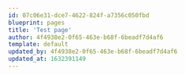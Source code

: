 ```yaml
---
id: 07c06e31-dce7-4622-824f-a7356c050fbd
blueprint: pages
title: 'Test page'
author: 4f4938e2-0f65-463e-b68f-6beadf7d4af6
template: default
updated_by: 4f4938e2-0f65-463e-b68f-6beadf7d4af6
updated_at: 1632391149
---
```

